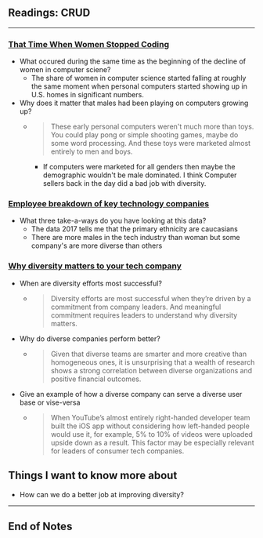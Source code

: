 ## Readings: CRUD

***

### [That Time When Women Stopped Coding](https://www.npr.org/sections/money/2014/10/21/357629765/when-women-stopped-coding)

- What occured during the same time as the beginning of the decline of women in computer sciene?
  *  The share of women in computer science started falling at roughly the same moment when personal computers started showing up in U.S. homes in significant numbers.
- Why does it matter that males had been playing on computers growing up?
  * > These early personal computers weren't much more than toys. You could play pong or simple shooting games, maybe do some word processing. And these toys were marketed almost entirely to men and boys.
    * If computers were marketed for all genders then maybe the demographic wouldn't be male dominated. I think Computer sellers back in the day did a bad job with diversity.

### [Employee breakdown of key technology companies](https://informationisbeautiful.net/visualizations/diversity-in-tech/)

- What three take-a-ways do you have looking at this data?
  * The data 2017 tells me that the primary ethnicity are caucasians
  * There are more males in the tech industry than woman but some company's are more diverse than others

### [Why diversity matters to your tech company](https://www.usatoday.com/story/tech/columnist/2015/07/21/why-diversity-matters-your-tech-company/30419871/)

- When are diversity efforts most successful?
  * > Diversity efforts are most successful when they’re driven by a commitment from company leaders. And meaningful commitment requires leaders to understand why diversity matters.
- Why do diverse companies perform better?
  * > Given that diverse teams are smarter and more creative than homogeneous ones, it is unsurprising that a wealth of research shows a strong correlation between diverse organizations and positive financial outcomes. 
- Give an example of how a diverse company can serve a diverse user base or vise-versa
  * > When YouTube’s almost entirely right-handed developer team built the iOS app without considering how left-handed people would use it, for example, 5% to 10% of videos were uploaded upside down as a result. This factor may be especially relevant for leaders of consumer tech companies.
 

## Things I want to know more about

- How can we do a better job at improving diversity?

***
 ## End of Notes

